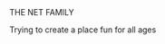 
<html>
  <head>
    <t>THE NET FAMILY</t>
  </head>
  <body>
    <p> Trying to create a place fun for all ages</p>
  </body>
 </html>
